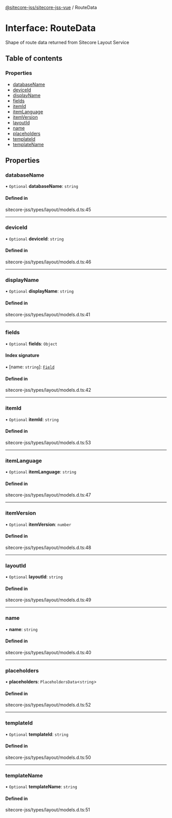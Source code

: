 [@sitecore-jss/sitecore-jss-vue](../README.md) / RouteData

# Interface: RouteData

Shape of route data returned from Sitecore Layout Service

## Table of contents

### Properties

- [databaseName](RouteData.md#databasename)
- [deviceId](RouteData.md#deviceid)
- [displayName](RouteData.md#displayname)
- [fields](RouteData.md#fields)
- [itemId](RouteData.md#itemid)
- [itemLanguage](RouteData.md#itemlanguage)
- [itemVersion](RouteData.md#itemversion)
- [layoutId](RouteData.md#layoutid)
- [name](RouteData.md#name)
- [placeholders](RouteData.md#placeholders)
- [templateId](RouteData.md#templateid)
- [templateName](RouteData.md#templatename)

## Properties

### databaseName

• `Optional` **databaseName**: `string`

#### Defined in

sitecore-jss/types/layout/models.d.ts:45

___

### deviceId

• `Optional` **deviceId**: `string`

#### Defined in

sitecore-jss/types/layout/models.d.ts:46

___

### displayName

• `Optional` **displayName**: `string`

#### Defined in

sitecore-jss/types/layout/models.d.ts:41

___

### fields

• `Optional` **fields**: `Object`

#### Index signature

▪ [name: `string`]: [`Field`](Field.md)

#### Defined in

sitecore-jss/types/layout/models.d.ts:42

___

### itemId

• `Optional` **itemId**: `string`

#### Defined in

sitecore-jss/types/layout/models.d.ts:53

___

### itemLanguage

• `Optional` **itemLanguage**: `string`

#### Defined in

sitecore-jss/types/layout/models.d.ts:47

___

### itemVersion

• `Optional` **itemVersion**: `number`

#### Defined in

sitecore-jss/types/layout/models.d.ts:48

___

### layoutId

• `Optional` **layoutId**: `string`

#### Defined in

sitecore-jss/types/layout/models.d.ts:49

___

### name

• **name**: `string`

#### Defined in

sitecore-jss/types/layout/models.d.ts:40

___

### placeholders

• **placeholders**: `PlaceholdersData`<`string`\>

#### Defined in

sitecore-jss/types/layout/models.d.ts:52

___

### templateId

• `Optional` **templateId**: `string`

#### Defined in

sitecore-jss/types/layout/models.d.ts:50

___

### templateName

• `Optional` **templateName**: `string`

#### Defined in

sitecore-jss/types/layout/models.d.ts:51
